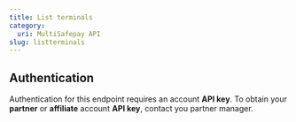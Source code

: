 ```yaml
---
title: List terminals
category:
  uri: MultiSafepay API
slug: listterminals
---
```


## Authentication

Authentication for this endpoint requires an account **API key**. To obtain your **partner** or **affiliate** account **API key**, contact you partner manager.
